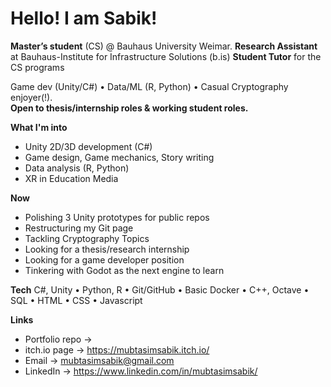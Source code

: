 # Hello! I am Sabik!

**Master’s student** (CS) @ Bauhaus University Weimar. 
**Research Assistant** at Bauhaus-Institute for Infrastructure Solutions (b.is)
**Student Tutor** for the CS programs

Game dev (Unity/C#) • Data/ML (R, Python) • Casual Cryptography enjoyer(!).  
**Open to thesis/internship roles & working student roles.**

**What I'm into**
- Unity 2D/3D development (C#)
- Game design, Game mechanics, Story writing
- Data analysis (R, Python)
- XR in Education Media
  
**Now**
- Polishing 3 Unity prototypes for public repos
- Restructuring my Git page
- Tackling Cryptography Topics
- Looking for a thesis/research internship
- Looking for a game developer position
- Tinkering with Godot as the next engine to learn

**Tech**
C#, Unity • Python, R • Git/GitHub • Basic Docker • C++, Octave • SQL • HTML • CSS • Javascript

**Links**
- Portfolio repo → 
- itch.io page → https://mubtasimsabik.itch.io/
- Email → mubtasimsabik@gmail.com
- LinkedIn → https://www.linkedin.com/in/mubtasimsabik/


